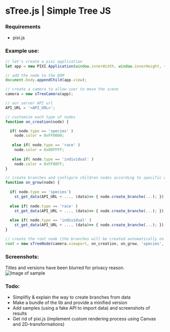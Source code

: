 # sTree.js | Simple Tree JS

### Requirements

* pixi.js

### Example use:

```javascript
// let's create a pixi application
let app = new PIXI.Application(window.innerWidth, window.innerHeight, { transparent: true });

// add the node to the DOM
document.body.appendChild(app.view);

// create a camera to allow user to move the scene
camera = new sTreeCamera(app);

// our server API url
API_URL = '<API_URL>';

// customize each type of nodes
function on_creation(node) {

  if( node.type == 'species' )
    node.color = 0xFF0000;
    
   else if( node.type == 'race' )
    node.color = 0x00FFFF;
    
   else if( node.type == 'individual' )
    node.color = 0xFF00FF;
}

// create branches and configure children nodes according to specific data for each type of node
function on_grow(node) {
  
  if( node.type == 'species')
    st_get_data(API_URL + ..., (data)=> { node.create_branche(...); });
    
  else if( node.type == 'race' )
    st_get_data(API_URL + ..., (data)=> { node.create_branche(...); });
    
  else if( node.type == 'individual' )
    st_get_data(API_URL + ..., (data)=> { node.create_branche(...); });
}

// create the root node (the branches will be created automatically on node triggering)
root = new sTreeNode(camera.viewport, on_creation, on_grow, 'species', 0, [], 'Animal species');

```

### Screenshots:

Titles and versions have been blurred for privacy reason.
![Image of sample](https://image.ibb.co/ePmHLp/scr1.png)

### Todo:

* Simplifiy & explain the way to create branches from data
* Make a bundle of the lib and provide a minified version
* Add samples (using a fake API to import data) and screenshots of results
* Get rid of pixi.js (implement custom rendering process using Canvas and 2D-transformations)
